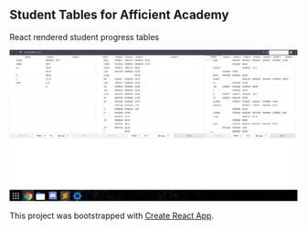 ## Student Tables for Afficient Academy

React rendered student progress tables

![](gridWip.png)

This project was bootstrapped with [Create React App](https://github.com/facebookincubator/create-react-app).

